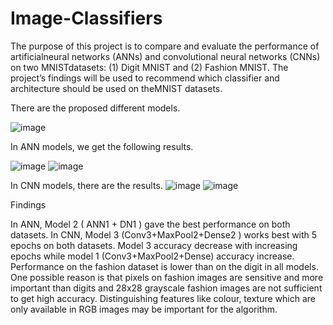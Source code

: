 # Image-Classifiers

The purpose of this project is to compare and evaluate the performance of artificialneural networks (ANNs) and convolutional neural networks (CNNs) on two MNISTdatasets:  (1) Digit MNIST and (2) Fashion MNIST. The project’s findings will be  used  to  recommend  which  classifier  and  architecture  should  be  used  on  theMNIST datasets. 

There are the proposed different models.

![image](https://user-images.githubusercontent.com/47670208/161647115-f6d7df45-812b-4ff2-8bdd-6b313f9f5039.png)

In ANN models, we get the following results. 

![image](https://user-images.githubusercontent.com/47670208/161647292-dfa89281-657b-4274-b1a2-23e05ba4df28.png)
![image](https://user-images.githubusercontent.com/47670208/161647459-5e9ae417-00bf-4df3-a6f6-82470a984351.png)

In CNN models, there are the results.
![image](https://user-images.githubusercontent.com/47670208/161647518-e3e5a330-1216-46e3-a956-f9a76c9ef898.png)
![image](https://user-images.githubusercontent.com/47670208/161647570-c0ddc711-a3c3-4023-9391-2de881292a1c.png)

Findings

In ANN, Model 2 ( ANN1 + DN1 ) gave the best performance on both datasets.
In CNN, Model 3 (Conv3+MaxPool2+Dense2 ) works best with 5 epochs on both datasets.
Model 3 accuracy decrease with increasing epochs while model 1 (Conv3+MaxPool2+Dense) accuracy increase.
Performance on the fashion dataset is lower than on the digit in all models. One possible reason is that pixels on fashion images are sensitive and more important than digits and  28x28 grayscale fashion images are not sufficient to get high accuracy. Distinguishing features like colour, texture which are only available in RGB images may be important for the algorithm. 
